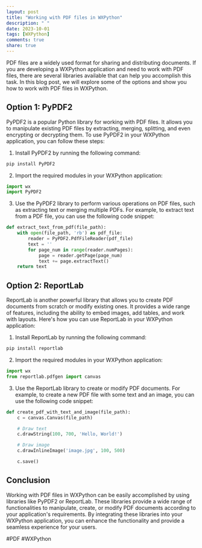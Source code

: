 ```yaml
---
layout: post
title: "Working with PDF files in WXPython"
description: " "
date: 2023-10-01
tags: [WXPython]
comments: true
share: true
---
```


PDF files are a widely used format for sharing and distributing documents. If you are developing a WXPython application and need to work with PDF files, there are several libraries available that can help you accomplish this task. In this blog post, we will explore some of the options and show you how to work with PDF files in WXPython.

## Option 1: PyPDF2

PyPDF2 is a popular Python library for working with PDF files. It allows you to manipulate existing PDF files by extracting, merging, splitting, and even encrypting or decrypting them. To use PyPDF2 in your WXPython application, you can follow these steps:

1. Install PyPDF2 by running the following command:

```python
pip install PyPDF2
```

2. Import the required modules in your WXPython application:

```python
import wx
import PyPDF2
```

3. Use the PyPDF2 library to perform various operations on PDF files, such as extracting text or merging multiple PDFs. For example, to extract text from a PDF file, you can use the following code snippet:

```python
def extract_text_from_pdf(file_path):
    with open(file_path, 'rb') as pdf_file:
        reader = PyPDF2.PdfFileReader(pdf_file)
        text = ''
        for page_num in range(reader.numPages):
            page = reader.getPage(page_num)
            text += page.extractText()
    return text
```

## Option 2: ReportLab

ReportLab is another powerful library that allows you to create PDF documents from scratch or modify existing ones. It provides a wide range of features, including the ability to embed images, add tables, and work with layouts. Here's how you can use ReportLab in your WXPython application:

1. Install ReportLab by running the following command:

```python
pip install reportlab
```

2. Import the required modules in your WXPython application:

```python
import wx
from reportlab.pdfgen import canvas
```

3. Use the ReportLab library to create or modify PDF documents. For example, to create a new PDF file with some text and an image, you can use the following code snippet:

```python
def create_pdf_with_text_and_image(file_path):
    c = canvas.Canvas(file_path)

    # Draw text
    c.drawString(100, 700, 'Hello, World!')

    # Draw image
    c.drawInlineImage('image.jpg', 100, 500)

    c.save()
```

## Conclusion

Working with PDF files in WXPython can be easily accomplished by using libraries like PyPDF2 or ReportLab. These libraries provide a wide range of functionalities to manipulate, create, or modify PDF documents according to your application's requirements. By integrating these libraries into your WXPython application, you can enhance the functionality and provide a seamless experience for your users.

#PDF #WXPython